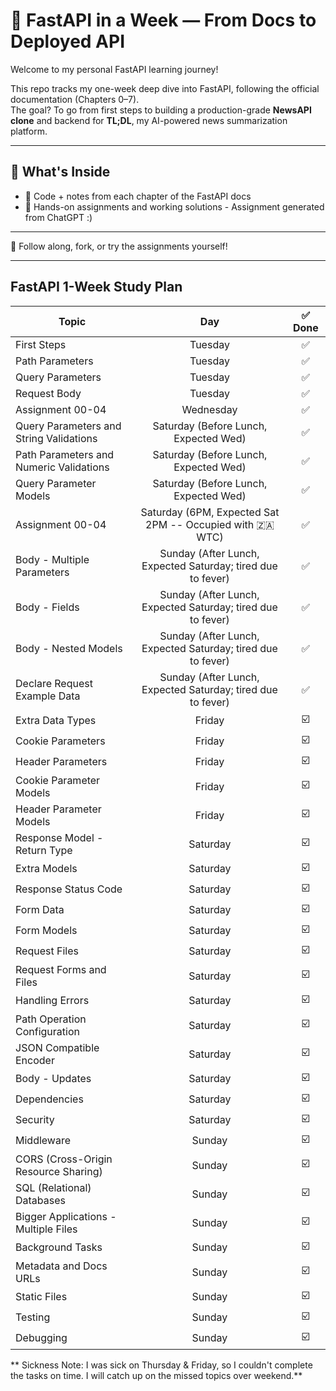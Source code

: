 # 🚀 FastAPI in a Week — From Docs to Deployed API

Welcome to my personal FastAPI learning journey!

This repo tracks my one-week deep dive into FastAPI, following the official documentation (Chapters 0–7).  
The goal? To go from first steps to building a production-grade **NewsAPI clone** and backend for **TL;DL**, my AI-powered news summarization platform.

---

## 📌 What's Inside

- 📘 Code + notes from each chapter of the FastAPI docs  
- 🧪 Hands-on assignments and working solutions - Assignment generated from ChatGPT :)

---

📍 Follow along, fork, or try the assignments yourself!

---

## FastAPI 1-Week Study Plan

| Topic                                      |  Day       | ✅ Done  |
|--------------------------------------------|:----------:|:--------:|
| First Steps                                |  Tuesday   |  ✅      |
| Path Parameters                            |  Tuesday   |  ✅      |
| Query Parameters                           |  Tuesday   |  ✅      |
| Request Body                               |  Tuesday   |  ✅      |
| Assignment 00-04                           |  Wednesday |  ✅      |
| Query Parameters and String Validations    |  Saturday (Before Lunch, Expected Wed) |  ✅      |
| Path Parameters and Numeric Validations    |  Saturday (Before Lunch, Expected Wed) |  ✅      |
| Query Parameter Models                     |  Saturday (Before Lunch, Expected Wed) |  ✅      |
| Assignment 00-04                           |  Saturday (6PM, Expected Sat 2PM -- Occupied with 🇿🇦 WTC) |  ✅      |
| Body - Multiple Parameters                 |  Sunday (After Lunch, Expected Saturday; tired due to fever)  |  ✅      |
| Body - Fields                              |  Sunday (After Lunch, Expected Saturday; tired due to fever)  |  ✅      |
| Body - Nested Models                       |  Sunday (After Lunch, Expected Saturday; tired due to fever)  |  ✅      |
| Declare Request Example Data               |  Sunday (After Lunch, Expected Saturday; tired due to fever)  |  ✅      |
| Extra Data Types                           |  Friday    |  ☑️      |
| Cookie Parameters                          |  Friday    |  ☑️      |
| Header Parameters                          |  Friday    |  ☑️      |
| Cookie Parameter Models                    |  Friday    |  ☑️      |
| Header Parameter Models                    |  Friday    |  ☑️      |
| Response Model - Return Type               |  Saturday  |  ☑️      |
| Extra Models                               |  Saturday  |  ☑️      |
| Response Status Code                       |  Saturday  |  ☑️      |
| Form Data                                  |  Saturday  |  ☑️      |
| Form Models                                |  Saturday  |  ☑️      |
| Request Files                              |  Saturday  |  ☑️      |
| Request Forms and Files                    |  Saturday  |  ☑️      |
| Handling Errors                            |  Saturday  |  ☑️      |
| Path Operation Configuration               |  Saturday  |  ☑️      |
| JSON Compatible Encoder                    |  Saturday  |  ☑️      |
| Body - Updates                             |  Saturday  |  ☑️      |
| Dependencies                               |  Saturday  |  ☑️      |
| Security                                   |  Saturday  |  ☑️      |
| Middleware                                 |  Sunday    |  ☑️      |
| CORS (Cross-Origin Resource Sharing)       |  Sunday    |  ☑️      |
| SQL (Relational) Databases                 |  Sunday    |  ☑️      |
| Bigger Applications - Multiple Files       |  Sunday    |  ☑️      |
| Background Tasks                           |  Sunday    |  ☑️      |
| Metadata and Docs URLs                     |  Sunday    |  ☑️      |
| Static Files                               |  Sunday    |  ☑️      |
| Testing                                    |  Sunday    |  ☑️      |
| Debugging                                  |  Sunday    |  ☑️      |


** Sickness Note: I was sick on Thursday & Friday, so I couldn't complete the tasks on time. I will catch up on the missed topics over weekend.**